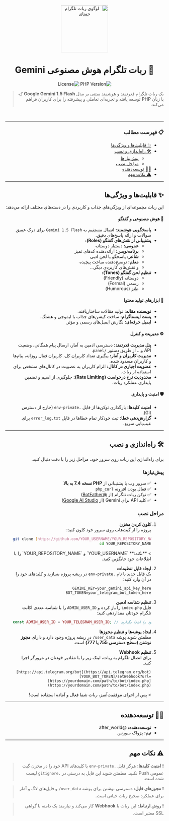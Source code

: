 <div dir="rtl">

<p align="center">
  <img src="https://raw.githubusercontent.com/gist/pejvak-source/e62a4a75e2b173255a806c7717462a69/raw/e3b6d2169601d36d8883e449176e559530db3332/gemini-bot-logo.svg" alt="لوگوی ربات تلگرام جمنای" width="150">
</p>

<h1 align="center">🤖 ربات تلگرام هوش مصنوعی Gemini</h1>

<p align="center">
  <img alt="PHP Version" src="https://img.shields.io/badge/PHP-%3E%3D%207.4-8892BF?style=for-the-badge&logo=php">
  <img alt="License" src="https://img.shields.io/badge/License-MIT-green.svg?style=for-the-badge">
</p>

> یک ربات تلگرام قدرتمند و هوشمند مبتنی بر مدل **Google Gemini 1.5 Flash** که با زبان **PHP** توسعه یافته و تجربه‌ای تعاملی و پیشرفته را برای کاربران فراهم می‌کند.

<br>

---

### 📋 **فهرست مطالب**

- [✨ قابلیت‌ها و ویژگی‌ها](#-قابلیت‌ها-و-ویژگی‌ها)
- [🛠️ راه‌اندازی و نصب](#️-راه‌اندازی-و-نصب)
  - [پیش‌نیازها](#پیش‌نیازها)
  - [مراحل نصب](#مراحل-نصب)
- [👨‍💻 توسعه‌دهنده](#-توسعه‌دهنده)
- [⚠️ نکات مهم](#️-نکات-مهم)

---

## ✨ قابلیت‌ها و ویژگی‌ها

این ربات مجموعه‌ای از ویژگی‌های جذاب و کاربردی را در دسته‌های مختلف ارائه می‌دهد:

#### 🧠 **هوش مصنوعی و گفتگو**
- **پاسخگویی هوشمند:** اتصال مستقیم به `Gemini 1.5 Flash` برای درک عمیق سوالات و ارائه پاسخ‌های دقیق.
- **پشتیبانی از نقش‌های گفتگو (Roles):**
  - **عمومی:** دستیار دوستانه
  - **برنامه‌نویس:** ارائه‌دهنده کدهای تمیز
  - **شاعر:** پاسخگو با لحن ادبی
  - **معلم:** توضیح‌دهنده مباحث پیچیده
  - و نقش‌های کاربردی دیگر...
- **تنظیم لحن گفتگو (Tones):**
  - دوستانه (Friendly)
  - رسمی (Formal)
  - طنز (Humorous)

#### 📝 **ابزارهای تولید محتوا**
- **نویسنده مقاله:** تولید مقالات ساختاریافته.
- **پست اینستاگرام:** ساخت کپشن‌های جذاب با ایموجی و هشتگ.
- **ایمیل حرفه‌ای:** نگارش ایمیل‌های رسمی و مؤثر.

#### ⚙️ **مدیریت و کنترل**
- **پنل مدیریت قدرتمند:** دسترسی ادمین به آمار، ارسال پیام همگانی، وضعیت API و... از طریق دستور `/panel`.
- **مدیریت کاربران و آمار:** پیگیری تعداد کاربران کل، کاربران فعال روزانه، پیام‌ها و کاربران مسدود شده.
- **عضویت اجباری در کانال:** الزام کاربران به عضویت در کانال‌های مشخص برای استفاده از ربات.
- **محدودیت نرخ درخواست (Rate Limiting):** جلوگیری از اسپم و تضمین پایداری عملکرد ربات.

#### 🛡️ **امنیت و پایداری**
- **امنیت کلیدها:** بارگذاری توکن‌ها از فایل `.env-private` (خارج از دسترس Git).
- **گزارش‌دهی خطا:** ثبت خودکار تمام خطاها در فایل `error_log.txt` برای عیب‌یابی سریع.

---

## 🛠️ راه‌اندازی و نصب

برای راه‌اندازی این ربات روی سرور خود، مراحل زیر را با دقت دنبال کنید.

### **پیش‌نیازها**
- ✅ سرور وب با پشتیبانی از **PHP نسخه 7.4 به بالا**
- ✅ فعال بودن افزونه `php_curl`
- ✅ توکن ربات تلگرام (از [@BotFather](https://t.me/BotFather))
- ✅ کلید API برای Gemini (از [Google AI Studio](https://aistudio.google.com/))

### **مراحل نصب**

1.  **کلون کردن مخزن**
    <br>
    پروژه را از گیت‌هاب روی سرور خود کلون کنید:
    <div dir="ltr">

    ```bash
    git clone [https://github.com/YOUR_USERNAME/YOUR_REPOSITORY_NAME.git](https://github.com/YOUR_USERNAME/YOUR_REPOSITORY_NAME.git)
    cd YOUR_REPOSITORY_NAME
    ```
    </div>
    > **نکته:** `YOUR_USERNAME` و `YOUR_REPOSITORY_NAME` را با اطلاعات خود جایگزین کنید.

2.  **ایجاد فایل تنظیمات**
    <br>
    یک فایل جدید با نام `.env-private` در ریشه پروژه بسازید و کلیدهای خود را در آن وارد کنید:
    <div dir="ltr">

    ```env
    GEMINI_KEY=your_gemini_api_key_here
    BOT_TOKEN=your_telegram_bot_token_here
    ```
    </div>

3.  **تنظیم شناسه ادمین**
    <br>
    فایل `index.php` را باز کرده و `ADMIN_USER_ID` را با شناسه عددی اکانت تلگرام خودتان مقداردهی کنید:
    <div dir="ltr">

    ```php
    const ADMIN_USER_ID = YOUR_TELEGRAM_USER_ID; // شناسه عددی خود را اینجا بگذارید
    ```
    </div>

4.  **ایجاد پوشه‌ها و تنظیم مجوزها**
    <br>
    مطمئن شوید پوشه `user_data/` در ریشه پروژه وجود دارد و دارای **مجوز نوشتن (سطح دسترسی 755 یا 777)** است.

5.  **تنظیم Webhook**
    <br>
    برای اتصال تلگرام به ربات، لینک زیر را با مقادیر خودتان در مرورگر اجرا کنید.
    <div dir="ltr">

    ```
    [https://api.telegram.org/bot](https://api.telegram.org/bot)[YOUR_BOT_TOKEN]/setWebhook?url=[https://yourdomain.com/path/to/bot/index.php](https://yourdomain.com/path/to/bot/index.php)
    ```
    </div>
    > پس از اجرای موفقیت‌آمیز، ربات شما فعال و آماده استفاده است!

---

## 👨‍💻 توسعه‌دهنده

- **توسعه‌دهنده:** @after_world
- **تیم:** پژواک سورس

---

## ⚠️ نکات مهم

> ❗️ **امنیت کلیدها:** هرگز فایل `.env-private` یا کلیدهای API خود را در مخزن گیت عمومی Push نکنید. مطمئن شوید این فایل به درستی در `.gitignore` لیست شده است.

> ❗️ **مجوزهای فایل:** دسترسی نوشتن برای پوشه `user_data/` و فایل‌های لاگ و آمار برای عملکرد صحیح ربات حیاتی است.

> ❗️ **روش ارتباط:** این ربات با **Webhook** کار می‌کند و نیازمند یک دامنه با گواهی SSL معتبر است.

</div>
